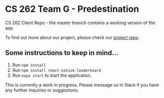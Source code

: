 # CS 262 Team G - Predestination

CS 262 Client Repo - the master branch contains a working version of the app

To find out more about our project, please check our [project repo](https://github.com/calvin-cs262-fall2020-teamG/predestination-client).


## Some instructions to keep in mind...

1. Run `npm install`
2. Run `npm install react-native-leaderboard`
3. Run `expo start` to start the application.

This is currently a work in progress. Please message us in Slack if you have any further inquiries or suggestions. 

